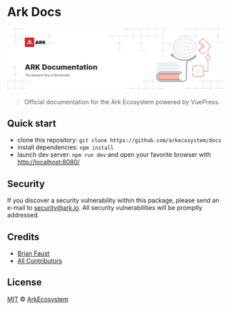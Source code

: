 # Ark Docs

<p align="center">
    <img src="https://github.com/ArkEcosystem/docs/blob/master/banner.png" />
</p>

> Official documentation for the Ark Ecosystem powered by VuePress.

## Quick start

- clone this repository: `git clone https://github.com/arkecosystem/docs`
- install dependencies: `npm install`
- launch dev server: `npm run dev` and open your favorite browser with [http://localhost:8080/](http://localhost:8080/)

## Security

If you discover a security vulnerability within this package, please send an e-mail to security@ark.io. All security vulnerabilities will be promptly addressed.

## Credits

- [Brian Faust](https://github.com/faustbrian)
- [All Contributors](../../../../contributors)

## License

[MIT](LICENSE) © [ArkEcosystem](https://ark.io)
